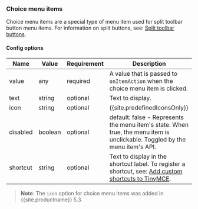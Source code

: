 ### Choice menu items

Choice menu items are a special type of menu item used for split toolbar button menu items. For information on split buttons, see: [Split toolbar buttons]({{site.baseurl}}/ui-components/typesoftoolbarbuttons/#splitbutton).

#### Config options

| Name | Value | Requirement | Description |
| ---- | ----- | ----------- | ----------- |
| value | any | required | A value that is passed to `onItemAction` when the choice menu item is clicked. |
| text | string | optional | Text to display. |
| icon | string | optional | {{site.predefinedIconsOnly}} |
| disabled | boolean | optional | default: false - Represents the menu item's state. When true, the menu item is unclickable. Toggled by the menu item's API. |
| shortcut | string | optional | Text to display in the shortcut label. To register a shortcut, see: [Add custom shortcuts to TinyMCE]({{site.baseurl}}/advanced/keyboard-shortcuts/#addcustomshortcutstotinymce). |

> **Note**: The `icon` option for choice menu items was added in {{site.productname}} 5.3.
